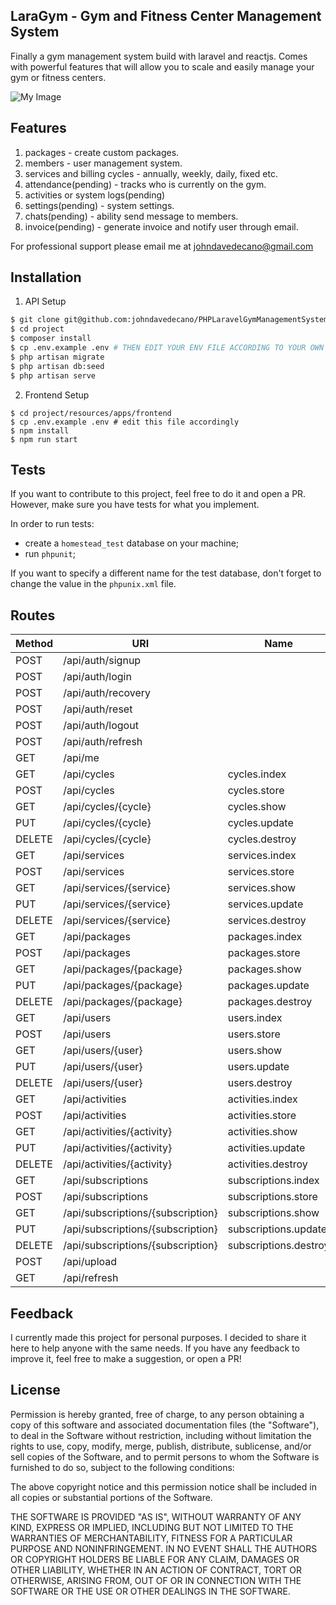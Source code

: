 ## LaraGym - Gym and Fitness Center Management System

Finally a gym management system build with laravel and reactjs. Comes with powerful features that will allow you to scale and easily manage your gym or fitness centers.

![My Image](https://raw.github.com/johndavedecano/PHPLaravelGymManagementSystem/master/screenshot.png)

## Features

1. packages - create custom packages.
2. members - user management system.
3. services and billing cycles - annually, weekly, daily, fixed etc.
4. attendance(pending) - tracks who is currently on the gym.
5. activities or system logs(pending)
6. settings(pending) - system settings.
7. chats(pending) - ability send message to members.
8. invoice(pending) - generate invoice and notify user through email.

For professional support please email me at johndavedecano@gmail.com

## Installation

1. API Setup

```bash
$ git clone git@github.com:johndavedecano/PHPLaravelGymManagementSystem.git project
$ cd project
$ composer install
$ cp .env.example .env # THEN EDIT YOUR ENV FILE ACCORDING TO YOUR OWN SETTINGS.
$ php artisan migrate
$ php artisan db:seed
$ php artisan serve
```

2. Frontend Setup

```base
$ cd project/resources/apps/frontend
$ cp .env.example .env # edit this file accordingly
$ npm install
$ npm run start
```

## Tests

If you want to contribute to this project, feel free to do it and open a PR. However, make sure you have tests for what you implement.

In order to run tests:

- create a `homestead_test` database on your machine;
- run `phpunit`;

If you want to specify a different name for the test database, don't forget to change the value in the `phpunix.xml` file.

## Routes

| Method | URI                               | Name                  | Action                                                         | Protected | Version(s) |
| ------ | --------------------------------- | --------------------- | -------------------------------------------------------------- | --------- | ---------- |
| POST   | /api/auth/signup                  |                       | App\Api\V1\Controllers\SignUpController@signUp                 | No        | v1         |
| POST   | /api/auth/login                   |                       | App\Api\V1\Controllers\LoginController@login                   | No        | v1         |
| POST   | /api/auth/recovery                |                       | App\Api\V1\Controllers\ForgotPasswordController@sendResetEmail | No        | v1         |
| POST   | /api/auth/reset                   |                       | App\Api\V1\Controllers\ResetPasswordController@resetPassword   | No        | v1         |
| POST   | /api/auth/logout                  |                       | App\Api\V1\Controllers\LogoutController@logout                 | No        | v1         |
| POST   | /api/auth/refresh                 |                       | App\Api\V1\Controllers\RefreshController@refresh               | No        | v1         |
| GET    | /api/me                           |                       | App\Api\V1\Controllers\UserController@me                       | No        | v1         |
| GET    | /api/cycles                       | cycles.index          | App\Api\V1\Controllers\CycleController@index                   | No        | v1         |
| POST   | /api/cycles                       | cycles.store          | App\Api\V1\Controllers\CycleController@store                   | No        | v1         |
| GET    | /api/cycles/{cycle}               | cycles.show           | App\Api\V1\Controllers\CycleController@show                    | No        | v1         |
| PUT    | /api/cycles/{cycle}               | cycles.update         | App\Api\V1\Controllers\CycleController@update                  | No        | v1         |
| DELETE | /api/cycles/{cycle}               | cycles.destroy        | App\Api\V1\Controllers\CycleController@destroy                 | No        | v1         |
| GET    | /api/services                     | services.index        | App\Api\V1\Controllers\ServiceController@index                 | No        | v1         |
| POST   | /api/services                     | services.store        | App\Api\V1\Controllers\ServiceController@store                 | No        | v1         |
| GET    | /api/services/{service}           | services.show         | App\Api\V1\Controllers\ServiceController@show                  | No        | v1         |
| PUT    | /api/services/{service}           | services.update       | App\Api\V1\Controllers\ServiceController@update                | No        | v1         |
| DELETE | /api/services/{service}           | services.destroy      | App\Api\V1\Controllers\ServiceController@destroy               | No        | v1         |
| GET    | /api/packages                     | packages.index        | App\Api\V1\Controllers\PackageController@index                 | No        | v1         |
| POST   | /api/packages                     | packages.store        | App\Api\V1\Controllers\PackageController@store                 | No        | v1         |
| GET    | /api/packages/{package}           | packages.show         | App\Api\V1\Controllers\PackageController@show                  | No        | v1         |
| PUT    | /api/packages/{package}           | packages.update       | App\Api\V1\Controllers\PackageController@update                | No        | v1         |
| DELETE | /api/packages/{package}           | packages.destroy      | App\Api\V1\Controllers\PackageController@destroy               | No        | v1         |
| GET    | /api/users                        | users.index           | App\Api\V1\Controllers\UserController@index                    | No        | v1         |
| POST   | /api/users                        | users.store           | App\Api\V1\Controllers\UserController@store                    | No        | v1         |
| GET    | /api/users/{user}                 | users.show            | App\Api\V1\Controllers\UserController@show                     | No        | v1         |
| PUT    | /api/users/{user}                 | users.update          | App\Api\V1\Controllers\UserController@update                   | No        | v1         |
| DELETE | /api/users/{user}                 | users.destroy         | App\Api\V1\Controllers\UserController@destroy                  | No        | v1         |
| GET    | /api/activities                   | activities.index      | App\Api\V1\Controllers\ActivityController@index                | No        | v1         |
| POST   | /api/activities                   | activities.store      | App\Api\V1\Controllers\ActivityController@store                | No        | v1         |
| GET    | /api/activities/{activity}        | activities.show       | App\Api\V1\Controllers\ActivityController@show                 | No        | v1         |
| PUT    | /api/activities/{activity}        | activities.update     | App\Api\V1\Controllers\ActivityController@update               | No        | v1         |
| DELETE | /api/activities/{activity}        | activities.destroy    | App\Api\V1\Controllers\ActivityController@destroy              | No        | v1         |
| GET    | /api/subscriptions                | subscriptions.index   | App\Api\V1\Controllers\SubscriptionController@index            | No        | v1         |
| POST   | /api/subscriptions                | subscriptions.store   | App\Api\V1\Controllers\SubscriptionController@store            | No        | v1         |
| GET    | /api/subscriptions/{subscription} | subscriptions.show    | App\Api\V1\Controllers\SubscriptionController@show             | No        | v1         |
| PUT    | /api/subscriptions/{subscription} | subscriptions.update  | App\Api\V1\Controllers\SubscriptionController@update           | No        | v1         |
| DELETE | /api/subscriptions/{subscription} | subscriptions.destroy | App\Api\V1\Controllers\SubscriptionController@destroy          | No        | v1         |
| POST   | /api/upload                       |                       | App\Api\V1\Controllers\ImageController@store                   | No        | v1         |
| GET    | /api/refresh                      |                       | Closure                                                        | No        | v1         |

## Feedback

I currently made this project for personal purposes. I decided to share it here to help anyone with the same needs. If you have any feedback to improve it, feel free to make a suggestion, or open a PR!

## License

Permission is hereby granted, free of charge, to any person obtaining a copy of this software and associated documentation files (the "Software"), to deal in the Software without restriction, including without limitation the rights to use, copy, modify, merge, publish, distribute, sublicense, and/or sell copies of the Software, and to permit persons to whom the Software is furnished to do so, subject to the following conditions:

The above copyright notice and this permission notice shall be included in all copies or substantial portions of the Software.

THE SOFTWARE IS PROVIDED "AS IS", WITHOUT WARRANTY OF ANY KIND, EXPRESS OR IMPLIED, INCLUDING BUT NOT LIMITED TO THE WARRANTIES OF MERCHANTABILITY, FITNESS FOR A PARTICULAR PURPOSE AND NONINFRINGEMENT. IN NO EVENT SHALL THE AUTHORS OR COPYRIGHT HOLDERS BE LIABLE FOR ANY CLAIM, DAMAGES OR OTHER LIABILITY, WHETHER IN AN ACTION OF CONTRACT, TORT OR OTHERWISE, ARISING FROM, OUT OF OR IN CONNECTION WITH THE SOFTWARE OR THE USE OR OTHER DEALINGS IN THE SOFTWARE.
